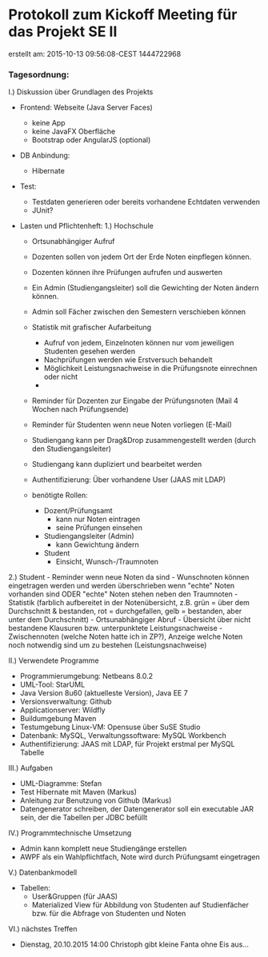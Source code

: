 # Protokoll zum Kickoff Meeting für das Projekt SE II
erstellt am: 2015-10-13 09:56:08-CEST  1444722968

### Tagesordnung:
I.) Diskussion über Grundlagen des Projekts

- Frontend: Webseite (Java Server Faces)
	- keine App
	- keine JavaFX Oberfläche
	- Bootstrap oder AngularJS (optional)

- DB Anbindung: 
	- Hibernate

- Test:
	- Testdaten generieren oder bereits vorhandene Echtdaten verwenden
	- JUnit?

- Lasten und Pflichtenheft:
 1.) Hochschule
	- Ortsunabhängiger Aufruf
	- Dozenten sollen von jedem Ort der Erde Noten einpflegen können.
	- Dozenten können ihre Prüfungen aufrufen und auswerten
	- Ein Admin (Studiengangsleiter) soll die Gewichting der Noten ändern können.
	- Admin soll Fächer zwischen den Semestern verschieben können
	- Statistik mit grafischer Aufarbeitung
		- Aufruf von jedem, Einzelnoten können nur vom jeweiligen Studenten gesehen werden
		- Nachprüfungen werden wie Erstversuch behandelt
		- Möglichkeit Leistungsnachweise in die Prüfungsnote einrechnen oder nicht
		- 
	- Reminder für Dozenten zur Eingabe der Prüfungsnoten (Mail 4 Wochen nach Prüfungsende)
	- Reminder für Studenten wenn neue Noten vorliegen (E-Mail)
	- Studiengang kann per Drag&Drop zusammengestellt werden (durch den Studiengangsleiter)
	- Studiengang kann dupliziert und bearbeitet werden

	- Authentifizierung: Über vorhandene User (JAAS mit LDAP)
	- benötigte Rollen:
		- Dozent/Prüfungsamt
			- kann nur Noten eintragen
			- seine Prüfungen einsehen
		- Studiengangsleiter (Admin)
			- kann Gewichtung ändern
		- Student
			- Einsicht, Wunsch-/Traumnoten

 2.) Student
 	- Reminder wenn neue Noten da sind
	- Wunschnoten können eingetragen werden und werden überschrieben wenn "echte" Noten vorhanden sind ODER "echte" Noten stehen neben den Traumnoten
	- Statistik (farblich aufbereitet in der Notenübersicht, z.B. grün = über dem Durchschnitt & bestanden, rot = durchgefallen, gelb = bestanden, aber unter dem Durchschnitt)
	- Ortsunabhängiger Abruf
	- Übersicht über nicht bestandene Klausuren bzw. unterpunktete Leistungsnachweise
	- Zwischennoten (welche Noten hatte ich in ZP?), Anzeige welche Noten noch notwendig sind um zu bestehen (Leistungsnachweise)
	

II.) Verwendete Programme

- Programmierumgebung: Netbeans 8.0.2
- UML-Tool: StarUML
- Java Version 8u60 (aktuelleste Version), Java EE 7
- Versionsverwaltung: Github
- Applicationserver: Wildfly
- Buildumgebung Maven
- Testumgebung Linux-VM: Opensuse über SuSE Studio
- Datenbank: MySQL, Verwaltungssoftware: MySQL Workbench
- Authentifizierung: JAAS mit LDAP, für Projekt erstmal per MySQL Tabelle

III.) Aufgaben
- UML-Diagramme: Stefan
- Test Hibernate mit Maven (Markus)
- Anleitung zur Benutzung von Github (Markus)
- Datengenerator schreiben, der Datengenerator soll ein executable JAR sein, der die Tabellen per JDBC befüllt

IV.) Programmtechnische Umsetzung
- Admin kann komplett neue Studiengänge erstellen
- AWPF als ein Wahlpflichtfach, Note wird durch Prüfungsamt eingetragen

V.) Datenbankmodell
- Tabellen:
	- User&Gruppen (für JAAS)
	- Materialized View für Abbildung von Studenten auf Studienfächer bzw. für die Abfrage von Studenten und Noten 

VI.) nächstes Treffen
- Dienstag, 20.10.2015 14:00 Christoph gibt kleine Fanta ohne Eis aus...
